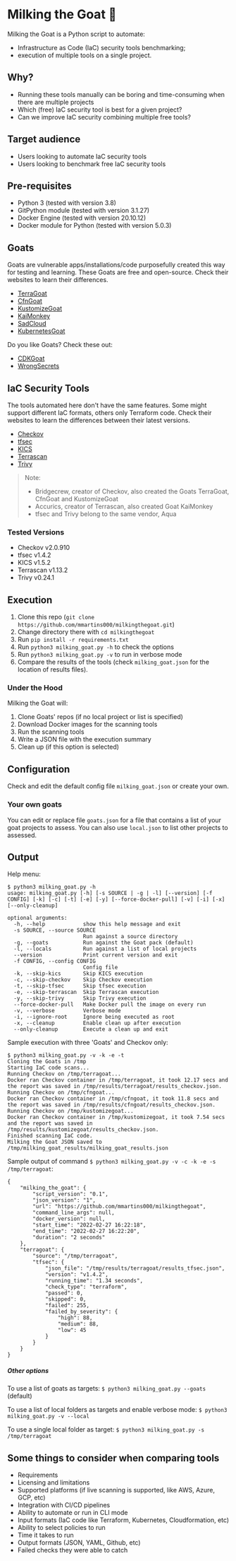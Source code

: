 # Milking the Goat :goat:

Milking the Goat is a Python script to automate:
- Infrastructure as Code (IaC) security tools benchmarking;
- execution of multiple tools on a single project.

## Why?

- Running these tools manually can be boring and time-consuming when there are multiple projects
- Which (free) IaC security tool is best for a given project?
- Can we improve IaC security combining multiple free tools?

## Target audience

- Users looking to automate IaC security tools
- Users looking to benchmark free IaC security tools

## Pre-requisites

- Python 3 (tested with version 3.8)
- GitPython module (tested with version 3.1.27)
- Docker Engine (tested with version 20.10.12)
- Docker module for Python (tested with version 5.0.3)

## Goats

Goats are vulnerable apps/installations/code purposefully created this way for testing and learning. These Goats are free and open-source. Check their websites to learn their differences.

- [TerraGoat](https://github.com/bridgecrewio/terragoat)
- [CfnGoat](https://github.com/bridgecrewio/cfngoat)
- [KustomizeGoat](https://github.com/bridgecrewio/kustomizegoat)
- [KaiMonkey](https://github.com/accurics/KaiMonkey)
- [SadCloud](https://github.com/nccgroup/sadcloud)
- [KubernetesGoat](https://github.com/madhuakula/kubernetes-goat)

Do you like Goats? Check these out:

- [CDKGoat](https://github.com/bridgecrewio/cdkgoat)
- [WrongSecrets](https://github.com/commjoen/wrongsecrets)

## IaC Security Tools

The tools automated here don't have the same features. Some might support different IaC formats, others only Terraform code. Check their websites to learn the differences between their latest versions.

- [Checkov](https://www.checkov.io/)
- [tfsec](https://info.aquasec.com/tfsec)
- [KICS](https://checkmarx.com/product/opensource/kics-open-source-infrastructure-as-code-project/)
- [Terrascan](https://runterrascan.io/)
- [Trivy](https://aquasecurity.github.io/trivy/latest/misconfiguration/iac/)

> Note:
> - Bridgecrew, creator of Checkov, also created the Goats TerraGoat, CfnGoat and KustomizeGoat
> - Accurics, creator of Terrascan, also created Goat KaiMonkey
> - tfsec and Trivy belong to the same vendor, Aqua

### Tested Versions

- Checkov v2.0.910
- tfsec v1.4.2
- KICS v1.5.2
- Terrascan v1.13.2
- Trivy v0.24.1

## Execution

1. Clone this repo (`git clone https://github.com/mmartins000/milkingthegoat.git`)
2. Change directory there with `cd milkingthegoat`
3. Run `pip install -r requirements.txt`
4. Run `python3 milking_goat.py -h` to check the options
5. Run `python3 milking_goat.py -v` to run in verbose mode
6. Compare the results of the tools (check `milking_goat.json` for the location of results files).

### Under the Hood

Milking the Goat will:
1. Clone Goats' repos (if no local project or list is specified)
2. Download Docker images for the scanning tools
3. Run the scanning tools
4. Write a JSON file with the execution summary
5. Clean up (if this option is selected)

## Configuration

Check and edit the default config file `milking_goat.json` or create your own.

### Your own goats

You can edit or replace file `goats.json` for a file that contains a list of your goat projects to assess. You can also use `local.json` to list other projects to assessed.

## Output

Help menu:
```text
$ python3 milking_goat.py -h
usage: milking_goat.py [-h] [-s SOURCE | -g | -l] [--version] [-f CONFIG] [-k] [-c] [-t] [-e] [-y] [--force-docker-pull] [-v] [-i] [-x] [--only-cleanup]

optional arguments:
  -h, --help            show this help message and exit
  -s SOURCE, --source SOURCE
                        Run against a source directory
  -g, --goats           Run against the Goat pack (default)
  -l, --locals          Run against a list of local projects
  --version             Print current version and exit
  -f CONFIG, --config CONFIG
                        Config file
  -k, --skip-kics       Skip KICS execution
  -c, --skip-checkov    Skip Checkov execution
  -t, --skip-tfsec      Skip tfsec execution
  -e, --skip-terrascan  Skip Terrascan execution
  -y, --skip-trivy      Skip Trivy execution
  --force-docker-pull   Make Docker pull the image on every run
  -v, --verbose         Verbose mode
  -i, --ignore-root     Ignore being executed as root
  -x, --cleanup         Enable clean up after execution
  --only-cleanup        Execute a clean up and exit
```

Sample execution with three 'Goats' and Checkov only:
```text
$ python3 milking_goat.py -v -k -e -t
Cloning the Goats in /tmp
Starting IaC code scans...
Running Checkov on /tmp/terragoat...
Docker ran Checkov container in /tmp/terragoat, it took 12.17 secs and the report was saved in /tmp/results/terragoat/results_checkov.json.
Running Checkov on /tmp/cfngoat...
Docker ran Checkov container in /tmp/cfngoat, it took 11.8 secs and the report was saved in /tmp/results/cfngoat/results_checkov.json.
Running Checkov on /tmp/kustomizegoat...
Docker ran Checkov container in /tmp/kustomizegoat, it took 7.54 secs and the report was saved in /tmp/results/kustomizegoat/results_checkov.json.
Finished scanning IaC code.
Milking the Goat JSON saved to /tmp/milking_goat_results/milking_goat_results.json
```
Sample output of command `$ python3 milking_goat.py -v -c -k -e -s /tmp/terragoat`:
```text
{
    "milking_the_goat": {
        "script_version": "0.1",
        "json_version": "1",
        "url": "https://github.com/mmartins000/milkingthegoat",
        "command_line_args": null,
        "docker_version": null,
        "start_time": "2022-02-27 16:22:18",
        "end_time": "2022-02-27 16:22:20",
        "duration": "2 seconds"
    },
    "terragoat": {
        "source": "/tmp/terragoat",
        "tfsec": {
            "json_file": "/tmp/results/terragoat/results_tfsec.json",
            "version": "v1.4.2",
            "running_time": "1.34 seconds",
            "check_type": "terraform",
            "passed": 0,
            "skipped": 0,
            "failed": 255,
            "failed_by_severity": {
                "high": 88,
                "medium": 88,
                "low": 45
            }
        }
    }
}
```

##### Other options
To use a list of goats as targets:
`$ python3 milking_goat.py --goats` (default)

To use a list of local folders as targets and enable verbose mode:
`$ python3 milking_goat.py -v --local`

To use a single local folder as target:
`$ python3 milking_goat.py -s /tmp/terragoat`

## Some things to consider when comparing tools

- Requirements
- Licensing and limitations
- Supported platforms (if live scanning is supported, like AWS, Azure, GCP, etc)
- Integration with CI/CD pipelines
- Ability to automate or run in CLI mode
- Input formats (IaC code like Terraform, Kubernetes, Cloudformation, etc)
- Ability to select policies to run
- Time it takes to run
- Output formats (JSON, YAML, Github, etc)
- Failed checks they were able to catch
